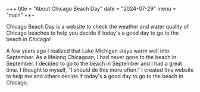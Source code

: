 +++
title = "About Chicago Beach Day"
date = "2024-07-29"
menu = "main"
+++

Chicago Beach Day is a website to check the weather and water quality of Chicago beaches to help you decide if today's a good day to go to the beach in Chicago!

A few years ago I realized that Lake Michigan stays warm well into September. As a lifelong Chicagoan, I had never gone to the beach in September. I decided to go to the beach in September and I had a great time. I thought to myself, "I should do this more often." I created this website to help me and others decide if today's a good day to go to the beach in Chicago.
